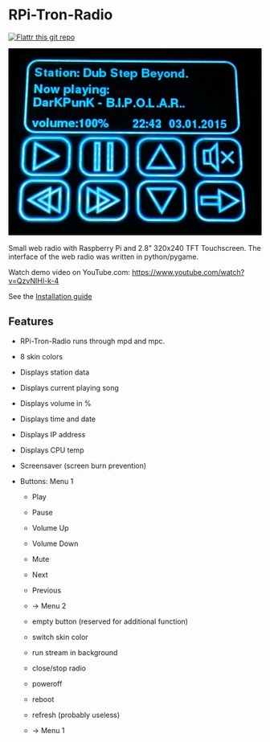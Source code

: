 RPi-Tron-Radio
==============
[![Flattr this git repo](http://api.flattr.com/button/flattr-badge-large.png)](https://flattr.com/submit/auto?\user_id=5Volt-Junkie&url=https://github.com/5Volt-Junkie/RPi-Tron-Radio&title=RPi-Tron-Radio&\description=Raspberry_Pi_Internet_Radio&language=&\tags=github&category=software)

![Player](https://raw.githubusercontent.com/5Volt-Junkie/RPi-Tron-Radio/master/docu/RPi-Internet-Radio.png)

Small web radio with Raspberry Pi and 2.8" 320x240 TFT Touchscreen. The interface of the web radio was written in python/pygame.

Watch demo video on YouTube.com: https://www.youtube.com/watch?v=QzvNIHI-k-4

See the [Installation guide](https://github.com/5Volt-Junkie/RPi-Tron-Radio/blob/master/docu/Installation.md)


## Features
* RPi-Tron-Radio runs through mpd and mpc.
* 8 skin colors
* Displays station data
* Displays current playing song
* Displays volume in %
* Displays time and date
* Displays IP address
* Displays CPU temp
* Screensaver (screen burn prevention)
 

* Buttons:
Menu 1
  * Play
  * Pause
  * Volume Up
  * Volume Down
  * Mute
  * Next
  * Previous
  * -> Menu 2

  * empty button (reserved for additional function)
  * switch skin color
  * run stream in background
  * close/stop radio
  * poweroff
  * reboot
  * refresh (probably useless)
  * -> Menu 1

  



